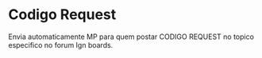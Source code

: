 # Codigo Request

Envia automaticamente MP para quem postar CODIGO REQUEST no topico especifico
 no forum Ign boards.